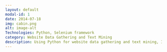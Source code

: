 ```yaml
---
layout: default
modal-id: 1
date: 2014-07-18
img: cabin.png
alt: image-alt
Technologies: Python, Selenium framework
category: Website Data Gathering and Text Mining
description: Using Python for website data gathering and text mining, I was able to accomplish various tasks effectively. Leveraging libraries like BeautifulSoup and requests, I successfully scraped data from numerous websites, retrieving specific information and organizing it for analysis. With BeautifulSoup's HTML and XML parsing capabilities, I effortlessly navigated complex website structures, extracting relevant data elements with ease. Additionally, I utilized NLTK and spaCy to perform advanced text mining operations. By tokenizing text, performing part-of-speech tagging, sentiment analysis, and named entity recognition, I gained valuable insights from textual content. Python's rich ecosystem provided me with the necessary tools to extract meaningful information, uncover trends, and generate actionable insights from large volumes of data. Overall, Python played a crucial role in streamlining the process of data gathering and extracting valuable knowledge from text, enabling efficient decision-making and driving successful outcomes.
---
```

